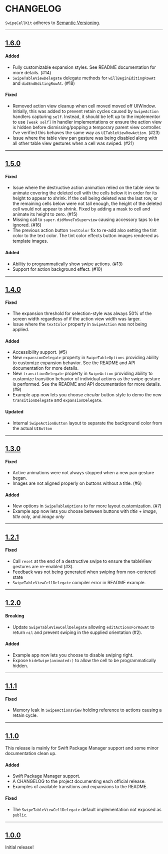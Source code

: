 # CHANGELOG

`SwipeCellKit` adheres to [Semantic Versioning](http://semver.org/).

---

## [1.6.0](https://github.com/jerkoch/SwipeCellKit/releases/tag/1.6.0)

#### Added

- Fully customizable expansion styles. See README documentation for more details. (#14)
- `SwipeTableViewDelegate` delegate methods for `willBeginEditingRowAt` and `didEndEditingRowAt`. (#18)

#### Fixed

- Removed action view cleanup when cell moved moved off UIWindow. Initially, this was added to prevent retain cycles caused by `SwipeAction` handlers capturing `self`.  Instead, it should be left up to the implementor to use `[weak self]` in handler implementations or ensure the action view is hidden before dismissing/popping a temporary parent view controller.  I've verified this behaves the same way as `UITableViewRowAction`. (#23)
- Issue where the table view pan gesture was being disabled along with all other table view gestures when a cell was swiped. (#21)

---

## [1.5.0](https://github.com/jerkoch/SwipeCellKit/releases/tag/1.5.0)

#### Fixed

- Issue where the destructive action animation relied on the table view to animate covering the deleted cell with the cells below it in order for its height to appear to shrink. If the cell being deleted was the last row, or the remaining cells below were not tall enough, the height of the deleted cell would not appear to shrink. Fixed by adding a mask to cell and animate its height to zero. (#15)
- Missing call to `super.didMoveToSuperview` causing accessory taps to be ignored. (#16)
- The previous action button `textColor` fix to re-add also setting the tint color to the text color. The tint color effects button images rendered as template images.

#### Added

- Ability to programmatically show swipe actions. (#13)
- Support for action background effect. (#10)

---

## [1.4.0](https://github.com/jerkoch/SwipeCellKit/releases/tag/1.4.0)

#### Fixed

- The expansion threshold for selection-style was always 50% of the screen width regardless of if the action view width was larger.
- Issue where the `textColor` property in `SwipeAction` was not being applied.

#### Added

- Accessibility support. (#5)
- New `expansionDelegate` property in `SwipeTableOptions` providing ability to customize expansion behavior. See the README and API documentation for more details.
- New `transitionDelegate` property in `SwipeAction` providing ability to customize transition behavior of individual actions as the swipe gesture is performed. See the README and API documentation for more details. (#9)
- Example app now lets you choose *circular* button style to demo the new `transitionDelegate` and `expansionDelegate`.

#### Updated

- Internal `SwipeActionButton` layout to separate the background color from the actual `UIButton`

---

## [1.3.0](https://github.com/jerkoch/SwipeCellKit/releases/tag/1.3.0)

#### Fixed

- Active animations were not always stopped when a new pan gesture began.
- Images are not aligned properly on buttons without a title. (#6)

#### Added

- New options in `SwipeTableOptions` to for more layout customization. (#7)
- Example app now lets you choose between buttons with *title + image*, *title only*, and *image only*

---

## [1.2.1](https://github.com/jerkoch/SwipeCellKit/releases/tag/1.2.1)

#### Fixed

- Call `reset` at the end of a destructive swipe to ensure the tableView gestures are re-enabled (#3).
- Feedback was not being generated when swiping from non-centered state
- `SwipeTableViewCellDelegate` compiler error in README example.

---

## [1.2.0](https://github.com/jerkoch/SwipeCellKit/releases/tag/1.2.0)

#### Breaking

- Update `SwipeTableViewCellDelegate` allowing `editActionsForRowAt` to return `nil` and prevent swiping in the supplied orientation (#2).

#### Added

- Example app now lets you choose to disable swiping right. 
- Expose `hideSwipe(animated:)` to allow the cell to be programmatically hidden.

---

## [1.1.1](https://github.com/jerkoch/SwipeCellKit/releases/tag/1.1.1)

#### Fixed

- Memory leak in `SwipeActionsView` holding reference to actions causing a retain cycle.

---

## [1.1.0](https://github.com/jerkoch/SwipeCellKit/releases/tag/1.1.0)
This release is mainly for Swift Package Manager support and some minor documentation clean up.

#### Added

- Swift Package Manager support.
- A CHANGELOG to the project documenting each official release.
- Examples of available transitions and expansions to the README.

#### Fixed

- The `SwipeTableViewCellDelegate` default implementation not exposed as `public`.

---

## [1.0.0](https://github.com/jerkoch/SwipeCellKit/releases/tag/1.0.0)

Initial release!
